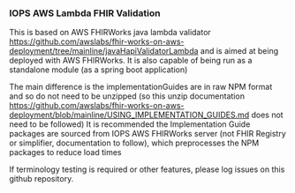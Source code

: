 ### IOPS AWS Lambda FHIR Validation

This is based on AWS FHIRWorks java lambda validator https://github.com/awslabs/fhir-works-on-aws-deployment/tree/mainline/javaHapiValidatorLambda
and is aimed at being deployed with AWS FHIRWorks. It is also capable of being run as a standalone module (as a spring boot application)

The main difference is the implementationGuides are in raw NPM format and so do not need to be unzipped (so this unzip documentation https://github.com/awslabs/fhir-works-on-aws-deployment/blob/mainline/USING_IMPLEMENTATION_GUIDES.md does not need to be followed)
It is recommended the Implementation Guide packages are sourced from IOPS AWS FHIRWorks server (not FHIR Registry or simplifier, documentation to follow), which preprocesses the NPM packages to reduce load times

If terminology testing is required or other features, please log issues on this github repository.





